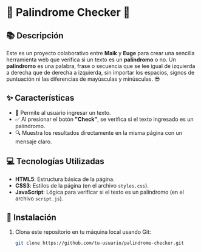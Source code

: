 # 🐢 **Palindrome Checker** 🐢

## 📚 Descripción

Este es un proyecto colaborativo entre **Maik** y **Euge** para crear una sencilla herramienta web que verifica si un texto es un **palíndromo** o no. Un **palíndromo** es una palabra, frase o secuencia que se lee igual de izquierda a derecha que de derecha a izquierda, sin importar los espacios, signos de puntuación ni las diferencias de mayúsculas y minúsculas. 😎

## ✨ Características

- 📝 Permite al usuario ingresar un texto.
- ✅ Al presionar el botón **"Check"**, se verifica si el texto ingresado es un palíndromo.
- 🔍 Muestra los resultados directamente en la misma página con un mensaje claro.

## 💻 Tecnologías Utilizadas

- **HTML5**: Estructura básica de la página.
- **CSS3**: Estilos de la página (en el archivo `styles.css`).
- **JavaScript**: Lógica para verificar si el texto es un palíndromo (en el archivo `script.js`).

## 🚀 Instalación

1. Clona este repositorio en tu máquina local usando Git:
   ```bash
   git clone https://github.com/tu-usuario/palindrome-checker.git
